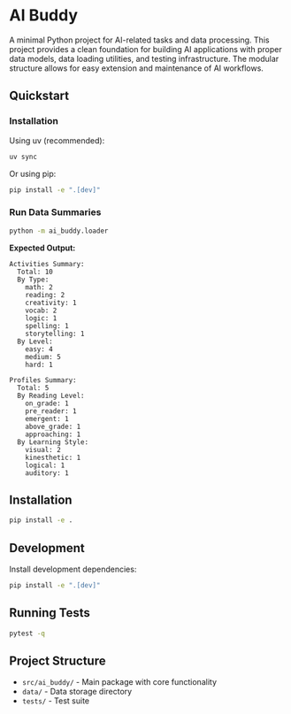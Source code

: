 # AI Buddy

A minimal Python project for AI-related tasks and data processing. This project provides a clean foundation for building AI applications with proper data models, data loading utilities, and testing infrastructure. The modular structure allows for easy extension and maintenance of AI workflows.

## Quickstart

### Installation

Using uv (recommended):
```bash
uv sync
```

Or using pip:
```bash
pip install -e ".[dev]"
```

### Run Data Summaries

```bash
python -m ai_buddy.loader
```

**Expected Output:**
```
Activities Summary:
  Total: 10
  By Type:
    math: 2
    reading: 2
    creativity: 1
    vocab: 2
    logic: 1
    spelling: 1
    storytelling: 1
  By Level:
    easy: 4
    medium: 5
    hard: 1

Profiles Summary:
  Total: 5
  By Reading Level:
    on_grade: 1
    pre_reader: 1
    emergent: 1
    above_grade: 1
    approaching: 1
  By Learning Style:
    visual: 2
    kinesthetic: 1
    logical: 1
    auditory: 1
```

## Installation

```bash
pip install -e .
```

## Development

Install development dependencies:

```bash
pip install -e ".[dev]"
```

## Running Tests

```bash
pytest -q
```

## Project Structure

- `src/ai_buddy/` - Main package with core functionality
- `data/` - Data storage directory
- `tests/` - Test suite
